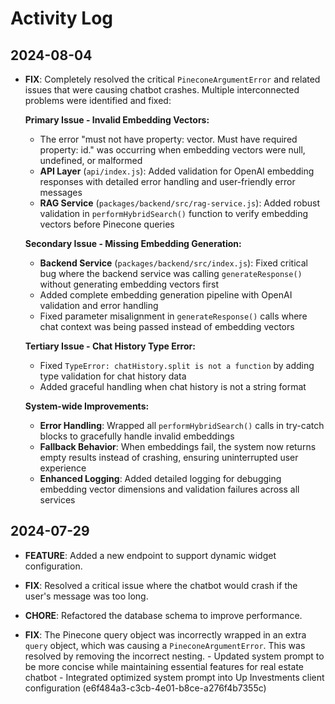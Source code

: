 
# Activity Log

## 2024-08-04

*   **FIX**: Completely resolved the critical `PineconeArgumentError` and related issues that were causing chatbot crashes. Multiple interconnected problems were identified and fixed:
    
    **Primary Issue - Invalid Embedding Vectors:**
    - The error "must not have property: vector. Must have required property: id." was occurring when embedding vectors were null, undefined, or malformed
    - **API Layer** (`api/index.js`): Added validation for OpenAI embedding responses with detailed error handling and user-friendly error messages
    - **RAG Service** (`packages/backend/src/rag-service.js`): Added robust validation in `performHybridSearch()` function to verify embedding vectors before Pinecone queries
    
    **Secondary Issue - Missing Embedding Generation:**
    - **Backend Service** (`packages/backend/src/index.js`): Fixed critical bug where the backend service was calling `generateResponse()` without generating embedding vectors first
    - Added complete embedding generation pipeline with OpenAI validation and error handling
    - Fixed parameter misalignment in `generateResponse()` calls where chat context was being passed instead of embedding vectors
    
    **Tertiary Issue - Chat History Type Error:**
    - Fixed `TypeError: chatHistory.split is not a function` by adding type validation for chat history data
    - Added graceful handling when chat history is not a string format
    
    **System-wide Improvements:**
    - **Error Handling**: Wrapped all `performHybridSearch()` calls in try-catch blocks to gracefully handle invalid embeddings
    - **Fallback Behavior**: When embeddings fail, the system now returns empty results instead of crashing, ensuring uninterrupted user experience
    - **Enhanced Logging**: Added detailed logging for debugging embedding vector dimensions and validation failures across all services

## 2024-07-29

*   **FEATURE**: Added a new endpoint to support dynamic widget configuration.
*   **FIX**: Resolved a critical issue where the chatbot would crash if the user's message was too long.
*   **CHORE**: Refactored the database schema to improve performance.

*   **FIX**: The Pinecone query object was incorrectly wrapped in an extra `query` object, which was causing a `PineconeArgumentError`. This was resolved by removing the incorrect nesting.
-   U p d a t e d   s y s t e m   p r o m p t   t o   b e   m o r e   c o n c i s e   w h i l e   m a i n t a i n i n g   e s s e n t i a l   f e a t u r e s   f o r   r e a l   e s t a t e   c h a t b o t  
 -   I n t e g r a t e d   o p t i m i z e d   s y s t e m   p r o m p t   i n t o   U p   I n v e s t m e n t s   c l i e n t   c o n f i g u r a t i o n   ( e 6 f 4 8 4 a 3 - c 3 c b - 4 e 0 1 - b 8 c e - a 2 7 6 f 4 b 7 3 5 5 c )  
 